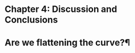 Chapter 4: Discussion and Conclusions
======================================

# Are we flattening the curve?¶
